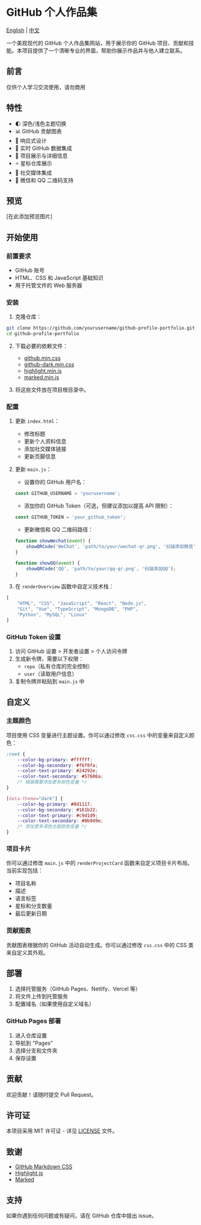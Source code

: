 # GitHub 个人作品集

[English](README.md) | [中文](README_zh.md)

一个美观现代的 GitHub 个人作品集网站，用于展示你的 GitHub 项目、贡献和技能。本项目提供了一个清晰专业的界面，帮助你展示作品并与他人建立联系。
## 前言

仅供个人学习交流使用，请勿商用

## 特性

- 🌓 深色/浅色主题切换
- 📊 GitHub 贡献图表
- 📱 响应式设计
- 🔄 实时 GitHub 数据集成
- 📝 项目展示与详细信息
- ⭐ 星标仓库展示
- 💬 社交媒体集成
- 📱 微信和 QQ 二维码支持

## 预览

[在此添加预览图片]

## 开始使用

### 前置要求

- GitHub 账号
- HTML、CSS 和 JavaScript 基础知识
- 用于托管文件的 Web 服务器

### 安装

1. 克隆仓库：
```bash
git clone https://github.com/yourusername/github-profile-portfolio.git
cd github-profile-portfolio
```

2. 下载必要的依赖文件：
   - [github.min.css](https://github.com/sindresorhus/github-markdown-css)
   - [github-dark.min.css](https://github.com/sindresorhus/github-markdown-css)
   - [highlight.min.js](https://highlightjs.org/)
   - [marked.min.js](https://marked.js.org/)

3. 将这些文件放在项目根目录中。

### 配置

1. 更新 `index.html`：
   - 修改标题
   - 更新个人资料信息
   - 添加社交媒体链接
   - 更新页脚信息

2. 更新 `main.js`：
   - 设置你的 GitHub 用户名：
   ```javascript
   const GITHUB_USERNAME = 'yourusername';
   ```
   - 添加你的 GitHub Token（可选，但建议添加以提高 API 限制）：
   ```javascript
   const GITHUB_TOKEN = 'your_github_token';
   ```
   - 更新微信和 QQ 二维码路径：
   ```javascript
   function showWechat(event) {
       showQRCode('WeChat', 'path/to/your/wechat-qr.png', '扫描添加微信');
   }
   
   function showQQ(event) {
       showQRCode('QQ', 'path/to/your/qq-qr.png', '扫描添加QQ');
   }
   ```

3. 在 `renderOverview` 函数中自定义技术栈：
```javascript
[
    "HTML", "CSS", "JavaScript", "React", "Node.js",
    "Git", "Vue", "TypeScript", "MongoDB", "PHP",
    "Python", "MySQL", "Linux"
]
```

### GitHub Token 设置

1. 访问 GitHub 设置 > 开发者设置 > 个人访问令牌
2. 生成新令牌，需要以下权限：
   - `repo`（私有仓库的完全控制）
   - `user`（读取用户信息）
3. 复制令牌并粘贴到 `main.js` 中

## 自定义

### 主题颜色

项目使用 CSS 变量进行主题设置。你可以通过修改 `css.css` 中的变量来自定义颜色：

```css
:root {
    --color-bg-primary: #ffffff;
    --color-bg-secondary: #f6f8fa;
    --color-text-primary: #24292e;
    --color-text-secondary: #57606a;
    /* 根据需要添加更多颜色变量 */
}

[data-theme="dark"] {
    --color-bg-primary: #0d1117;
    --color-bg-secondary: #161b22;
    --color-text-primary: #c9d1d9;
    --color-text-secondary: #8b949e;
    /* 添加更多深色主题颜色变量 */
}
```

### 项目卡片

你可以通过修改 `main.js` 中的 `renderProjectCard` 函数来自定义项目卡片布局。当前实现包括：
- 项目名称
- 描述
- 语言标签
- 星标和分支数量
- 最后更新日期

### 贡献图表

贡献图表根据你的 GitHub 活动自动生成。你可以通过修改 `css.css` 中的 CSS 类来自定义其外观。

## 部署

1. 选择托管服务（GitHub Pages、Netlify、Vercel 等）
2. 将文件上传到托管服务
3. 配置域名（如果使用自定义域名）

### GitHub Pages 部署

1. 进入仓库设置
2. 导航到 "Pages"
3. 选择分支和文件夹
4. 保存设置

## 贡献

欢迎贡献！请随时提交 Pull Request。

## 许可证

本项目采用 MIT 许可证 - 详见 [LICENSE](LICENSE) 文件。

## 致谢

- [GitHub Markdown CSS](https://github.com/sindresorhus/github-markdown-css)
- [Highlight.js](https://highlightjs.org/)
- [Marked](https://marked.js.org/)

## 支持

如果你遇到任何问题或有疑问，请在 GitHub 仓库中提出 issue。 
